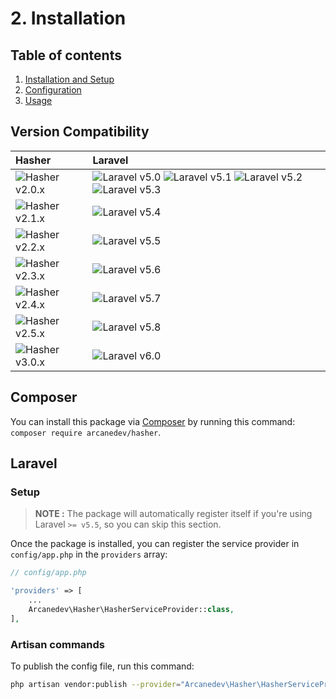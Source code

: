 # 2. Installation

## Table of contents

  1. [Installation and Setup](1-Installation-and-Setup.md)
  2. [Configuration](2-Configuration.md)
  3. [Usage](3-Usage.md)

## Version Compatibility

| Hasher                         | Laravel                                                                                                             |
|:-------------------------------|:--------------------------------------------------------------------------------------------------------------------|
| ![Hasher v2.0.x][hasher_2_0_x] | ![Laravel v5.0][laravel_5_0] ![Laravel v5.1][laravel_5_1] ![Laravel v5.2][laravel_5_2] ![Laravel v5.3][laravel_5_3] |
| ![Hasher v2.1.x][hasher_2_1_x] | ![Laravel v5.4][laravel_5_4]                                                                                        |
| ![Hasher v2.2.x][hasher_2_2_x] | ![Laravel v5.5][laravel_5_5]                                                                                        |
| ![Hasher v2.3.x][hasher_2_3_x] | ![Laravel v5.6][laravel_5_6]                                                                                        |
| ![Hasher v2.4.x][hasher_2_4_x] | ![Laravel v5.7][laravel_5_7]                                                                                        |
| ![Hasher v2.5.x][hasher_2_5_x] | ![Laravel v5.8][laravel_5_8]                                                                                        |
| ![Hasher v3.0.x][hasher_3_0_x] | ![Laravel v6.0][laravel_6_0]                                                                                        |

[laravel_5_0]:  https://img.shields.io/badge/v5.0-supported-brightgreen.svg?style=flat-square "Laravel v5.0"
[laravel_5_1]:  https://img.shields.io/badge/v5.1-supported-brightgreen.svg?style=flat-square "Laravel v5.1"
[laravel_5_2]:  https://img.shields.io/badge/v5.2-supported-brightgreen.svg?style=flat-square "Laravel v5.2"
[laravel_5_3]:  https://img.shields.io/badge/v5.3-supported-brightgreen.svg?style=flat-square "Laravel v5.3"
[laravel_5_4]:  https://img.shields.io/badge/v5.4-supported-brightgreen.svg?style=flat-square "Laravel v5.4"
[laravel_5_5]:  https://img.shields.io/badge/v5.5-supported-brightgreen.svg?style=flat-square "Laravel v5.5"
[laravel_5_6]:  https://img.shields.io/badge/v5.6-supported-brightgreen.svg?style=flat-square "Laravel v5.6"
[laravel_5_7]:  https://img.shields.io/badge/v5.7-supported-brightgreen.svg?style=flat-square "Laravel v5.7"
[laravel_5_8]:  https://img.shields.io/badge/v5.8-supported-brightgreen.svg?style=flat-square "Laravel v5.8"
[laravel_6_0]:  https://img.shields.io/badge/v6.0-supported-brightgreen.svg?style=flat-square "Laravel v6.0"

[hasher_2_0_x]: https://img.shields.io/badge/version-2.0.*-blue.svg?style=flat-square "Hasher v2.0.*"
[hasher_2_1_x]: https://img.shields.io/badge/version-2.1.*-blue.svg?style=flat-square "Hasher v2.1.*"
[hasher_2_2_x]: https://img.shields.io/badge/version-2.2.*-blue.svg?style=flat-square "Hasher v2.2.*"
[hasher_2_3_x]: https://img.shields.io/badge/version-2.3.*-blue.svg?style=flat-square "Hasher v2.3.*"
[hasher_2_4_x]: https://img.shields.io/badge/version-2.4.*-blue.svg?style=flat-square "Hasher v2.4.*"
[hasher_2_5_x]: https://img.shields.io/badge/version-2.5.*-blue.svg?style=flat-square "Hasher v2.5.*"
[hasher_3_0_x]: https://img.shields.io/badge/version-3.0.*-blue.svg?style=flat-square "Hasher v3.0.*"

## Composer

You can install this package via [Composer](http://getcomposer.org/) by running this command: `composer require arcanedev/hasher`.

## Laravel

### Setup

> **NOTE :** The package will automatically register itself if you're using Laravel `>= v5.5`, so you can skip this section.

Once the package is installed, you can register the service provider in `config/app.php` in the `providers` array:

```php
// config/app.php

'providers' => [
    ...
    Arcanedev\Hasher\HasherServiceProvider::class,
],
```

### Artisan commands

To publish the config file, run this command:

```bash
php artisan vendor:publish --provider="Arcanedev\Hasher\HasherServiceProvider"
```
